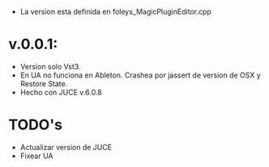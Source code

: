 - La version esta definida en foleys_MagicPluginEditor.cpp

# v.0.0.1: 
- Version solo Vst3. 
- En UA no funciona en Ableton. Crashea por jassert de version de OSX y Restore State. 
- Hecho con JUCE v.6.0.8

# TODO's
- Actualizar version de JUCE
- Fixear UA